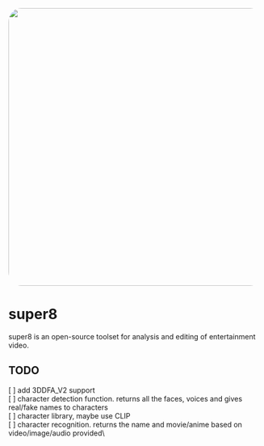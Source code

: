 <p align="center">
  <img width="550" height="auto" src="https://github.com/blancai/super8/blob/main/super8_3.jpg?raw=true" style="border-radius: 5%;">
</p>

# super8
super8 is an open-source toolset for analysis and editing of entertainment video.

## TODO
[ ] add 3DDFA_V2 support\
[ ] character detection function. returns all the faces, voices and gives real/fake names to characters\
[ ] character library, maybe use CLIP\
[ ] character recognition. returns the name and movie/anime based on video/image/audio provided\

